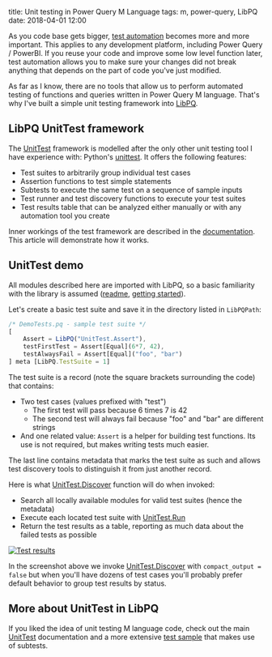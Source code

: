 title: Unit testing in Power Query M Language
tags: m, power-query, LibPQ
date: 2018-04-01 12:00

As you code base gets bigger,
[test automation](https://en.wikipedia.org/wiki/Test_automation) becomes more
and more important. This applies to any development platform, including Power
Query / PowerBI. If you reuse your code and improve some low level function
later, test automation allows you to make sure your changes did not break
anything that depends on the part of code you've just modified.

As far as I know, there are no tools that allow us to perform automated testing
of functions and queries written in Power Query M language. That's why I've
built a simple unit testing framework into [LibPQ].

## LibPQ UnitTest framework

The [UnitTest] framework is modelled after the only other unit testing tool I
have experience with: Python's
[unittest](https://docs.python.org/3/library/unittest.html). It offers the
following features:

- Test suites to arbitrarily group individual test cases
- Assertion functions to test simple statements
- Subtests to execute the same test on a sequence of sample inputs
- Test runner and test discovery functions to execute your test suites
- Test results table that can be analyzed either manually or with any
  automation tool you create

Inner workings of the test framework are described in the
[documentation][UnitTest]. This article will demonstrate how it works.

## UnitTest demo

All modules described here are imported with LibPQ, so a basic familiarity with the library is assumed ([readme], [getting started]).

Let's create a basic test suite and save it in the directory listed in `LibPQPath`:

```javascript
/* DemoTests.pq - sample test suite */
[
    Assert = LibPQ("UnitTest.Assert"),
    testFirstTest = Assert[Equal](6*7, 42),
    testAlwaysFail = Assert[Equal]("foo", "bar")
] meta [LibPQ.TestSuite = 1]
```

The test suite is a record (note the square brackets surrounding the code) that
contains:

- Two test cases (values prefixed with "test")
    - The first test will pass because 6 times 7 is 42
    - The second test will always fail because "foo" and "bar" are different
    strings
- And one related value: `Assert` is a helper for building test functions. Its
  use is not required, but makes writing tests much easier.

The last line contains metadata that marks the test suite as such and allows
test discovery tools to distinguish it from just another record.

Here is what [UnitTest.Discover] function will do when invoked:

- Search all locally available modules for valid test suites (hence the metadata)
- Execute each located test suite with [UnitTest.Run]
- Return the test results as a table, reporting as much data about the failed
  tests as possible

[![Test results][img-unittest-long]][img-unittest-long]

In the screenshot above we invoke [UnitTest.Discover] with `compact_output =
false` but when you'll have dozens of test cases you'll probably prefer default
behavior to group test results by status.

## More about UnitTest in LibPQ

If you liked the idea of unit testing M language code, check out the main
[UnitTest] documentation and a more extensive [test sample] that makes use of
subtests.

[LibPQ]: https://github.com/sio/LibPQ
[UnitTest.Discover]: https://github.com/sio/LibPQ/blob/master/Modules/UnitTest.Discover.pq
[UnitTest.Run]: https://github.com/sio/LibPQ/blob/master/Modules/UnitTest.Run.pq
[UnitTest]: https://github.com/sio/LibPQ/blob/master/Docs/UnitTesting.md
[readme]: https://github.com/sio/LibPQ/blob/master/README.md
[test sample]: https://github.com/sio/LibPQ/blob/master/Samples/Tests.Sample.pq

[getting started]: {filename}20180401-getting-started-with-libpq.md
[img-unittest-long]: {attach}/resources/libpq-unittest-long.png

